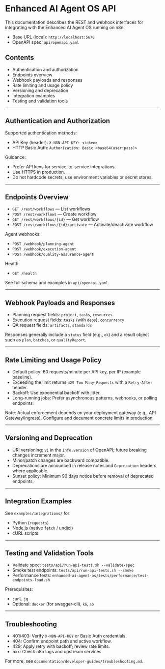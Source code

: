 # Enhanced AI Agent OS API

This documentation describes the REST and webhook interfaces for integrating with the Enhanced AI Agent OS running on n8n.

- Base URL (local): `http://localhost:5678`
- OpenAPI spec: `api/openapi.yaml`

## Contents
- Authentication and authorization
- Endpoints overview
- Webhook payloads and responses
- Rate limiting and usage policy
- Versioning and deprecation
- Integration examples
- Testing and validation tools

---

## Authentication and Authorization

Supported authentication methods:

- API Key (header): `X-N8N-API-KEY: <token>`
- HTTP Basic Auth: `Authorization: Basic <base64(user:pass)>`

Guidance:
- Prefer API keys for service-to-service integrations.
- Use HTTPS in production.
- Do not hardcode secrets; use environment variables or secret stores.

---

## Endpoints Overview

- `GET /rest/workflows` — List workflows
- `POST /rest/workflows` — Create workflow
- `GET /rest/workflows/{id}` — Get workflow
- `POST /rest/workflows/{id}/activate` — Activate/deactivate workflow

Agent webhooks:
- `POST /webhook/planning-agent`
- `POST /webhook/execution-agent`
- `POST /webhook/quality-assurance-agent`

Health:
- `GET /health`

See full schema and examples in `api/openapi.yaml`.

---

## Webhook Payloads and Responses

- Planning request fields: `project`, `tasks`, `resources`
- Execution request fields: `tasks` (with `deps`), `concurrency`
- QA request fields: `artifacts`, `standards`

Responses generally include a `status` field (e.g., `ok`) and a result object such as `plan`, `batches`, or `qualityReport`.

---

## Rate Limiting and Usage Policy

- Default policy: 60 requests/minute per API key, per IP (example baseline).
- Exceeding the limit returns `429 Too Many Requests` with a `Retry-After` header.
- Backoff: Use exponential backoff with jitter.
- Long-running jobs: Prefer asynchronous patterns, webhooks, or polling endpoints.

Note: Actual enforcement depends on your deployment gateway (e.g., API Gateway/Ingress). Configure and document concrete limits in production.

---

## Versioning and Deprecation

- URI versioning: `v1` in the `info.version` of OpenAPI; future breaking changes increment major.
- Minor/patch changes are backward compatible.
- Deprecations are announced in release notes and `Deprecation` headers where applicable.
- Sunset policy: Minimum 90 days notice before removal of deprecated endpoints.

---

## Integration Examples

See `examples/integrations/` for:
- Python (`requests`)
- Node.js (native `fetch` / undici)
- cURL scripts

---

## Testing and Validation Tools

- Validate spec: `tests/api/run-api-tests.sh --validate-spec`
- Smoke test endpoints: `tests/api/run-api-tests.sh --smoke`
- Performance tests: `enhanced-ai-agent-os/tests/performance/test-endpoints-load.sh`

Prerequisites:
- `curl`, `jq`
- Optional: `docker` (for swagger-cli), `k6`, `ab`

---

## Troubleshooting

- 401/403: Verify `X-N8N-API-KEY` or Basic Auth credentials.
- 404: Confirm endpoint path and active workflow.
- 429: Apply retry with backoff; review rate limits.
- 5xx: Check n8n logs and upstream services.

For more, see `documentation/developer-guides/troubleshooting.md`.
